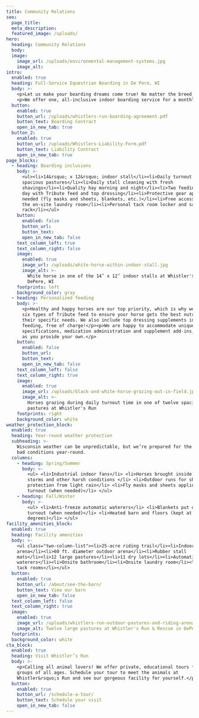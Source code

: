 ```yaml
---
title: Community Relations
seo:
  page_title:
  meta_description:
  featured_image: /uploads/
hero:
  heading: Community Relations
  body:
  image:
    image_url: /uploads/environmental-management-systems.jpg
    image_alt:
intro:
  enabled: true
  heading: Full-Service Equestrian Boarding in De Pere, WI
  body: >-
    <p>Let us make your boarding dreams come true! No matter the breed, size or discipline of your horse, they'll be readily welcome and expertly cared for at Whistler's Run.</p>
    <p>We offer one, all-inclusive indoor boarding service for a monthly fee of $650 or an outdoor board option for $300.</p>
  button:
    enabled: true
    button_url: /uploads/whistlers-run-boarding-agreement.pdf
    button_text: Boarding Contract
    open_in_new_tab: true
  button_2:
    enabled: true
    button_url: /uploads/Whistlers-Liability-Form.pdf
    button_text: Liability Contract
    open_in_new_tab: true
page_blocks:
  - heading: Boarding inclusions
    body: >-
      <ul><li>14&rsquo; x 12&rsquo; indoor stall</li><li>Daily turnout in
      spacious pastures</li><li>Daily stall cleaning with fresh
      shavings</li><li>Quality hay morning and night</li><li>Two feedings per
      day with Tribute feed and top dressing</li><li>Protective gear applied as
      needed (fly masks and sheets, blankets, etc.)</li><li>Free access to use
      the on-site laundry room</li><li>Personal tack room locker and saddle
      rack</li></ul>
    button:
      enabled: false
      button_url:
      button_text:
      open_in_new_tab: false
    text_column_left: true
    text_column_right: false
    image:
      enabled: true
      image_url: /uploads/white-horse-within-indoor-stall.jpg
      image_alt: >-
        White horse in one of the 14’ x 12’ indoor stalls at Whistler's Run in
        DePere, WI
    footprints: left
    background_color: gray
  - heading: Personalized feeding
    body: >-
      <p>Healthy and happy horses are our top priority, which is why we carry
      six types of Tribute feed to ensure your horse gets the best nutrition for
      their specific needs. We also include top dressing supplements in every
      feeding, free of charge!</p><p>We are happy to accommodate unique feeding
      specifications, medication administration and supplement add-ins, so long
      as you provide your own.</p>
    button:
      enabled: false
      button_url:
      button_text:
      open_in_new_tab: false
    text_column_left: false
    text_column_right: true
    image:
      enabled: true
      image_url: /uploads/black-and-white-horse-grazing-out-in-field.jpg
      image_alt: >-
        Horses grazing during daily turnout time in one of twelve spacious
        pastures at Whistler's Run
    footprints: right
    background_color: white
weather_protection_block:
  enabled: true
  heading: Year-round weather protection
  subheading: >-
    Wisconsin weather can be unpredictable, but we’re prepared for the good and
    bad conditions year-round.
  columns:
    - heading: Spring/Summer
      body: >-
        <ul> <li>Industrial indoor fans</li> <li>Horses brought inside during
        storms and other harsh conditions </li> <li>Outdoor runs for shade and
        protection from light rain</li> <li>Fly masks and sheets applied before
        turnout (when needed)</li> </ul>
    - heading: Fall/Winter
      body: >-
        <ul> <li>Anti-freeze automatic waterers</li> <li>Blankets put on before
        turnout (when needed)</li> <li>Heated barn and floors (kept at 52
        degrees)</li> </ul>
facility_amenities_block:
  enabled: true
  heading: Facility amenities
  body: >-
    <ul class="two-column-list"><li>25-acre riding trail</li><li>Indoor
    arena</li><li>60 ft. diameter outdoor arena</li><li>Rubber stall
    mats</li><li>12 large pastures</li><li>11 dry lots</li><li>Automatic
    waterers</li><li>Onsite bathroom</li><li>Onsite laundry room</li><li>Two
    tack rooms</li></ul>
  button:
    enabled: true
    button_url: /about/see-the-barn/
    button_text: View our barn
    open_in_new_tab: false
  text_column_left: false
  text_column_right: true
  image:
    enabled: true
    image_url: /uploads/whistlers-run-outdoor-pastures-and-riding-arena.jpg
    image_alt: Twelve large pastures at Whistler's Run & Rescue in DePere, WI
  footprints:
  background_color: white
cta_block:
  enabled: true
  heading: Visit Whistler’s Run
  body: >-
    <p>Calling all animal lovers! We offer private, educational tours for small
    groups of all ages. Schedule your tour to meet the animals at
    Whistler&rsquo;s Run and see our gorgeous facility for yourself.</p>
  button:
    enabled: true
    button_url: /schedule-a-tour/
    button_text: Schedule your visit
    open_in_new_tab: false
---
```

